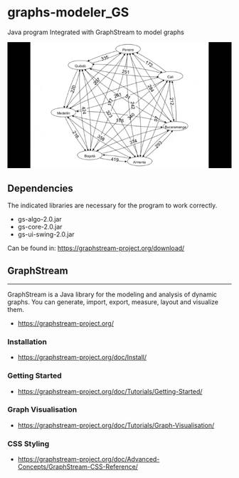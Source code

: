 # graphs-modeler_GS
Java program Integrated with GraphStream to model graphs

![](https://raw.githubusercontent.com/J020203/graphs-modeler_GS/main/multimediaFiles/graphCities.gif)

## Dependencies
The indicated libraries are necessary for the program to work correctly.

- gs-algo-2.0.jar
- gs-core-2.0.jar
- gs-ui-swing-2.0.jar

Can be found in: https://graphstream-project.org/download/

## GraphStream
---
GraphStream is a Java library for the modeling and analysis of dynamic graphs. You can generate, import, export, measure, layout and visualize them.
- https://graphstream-project.org/

### Installation
- https://graphstream-project.org/doc/Install/
### Getting Started
- https://graphstream-project.org/doc/Tutorials/Getting-Started/
### Graph Visualisation
- https://graphstream-project.org/doc/Tutorials/Graph-Visualisation/
### CSS Styling
- https://graphstream-project.org/doc/Advanced-Concepts/GraphStream-CSS-Reference/
